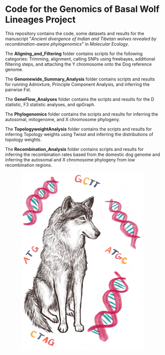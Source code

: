 # Code for the Genomics of Basal Wolf Lineages Project

This repository contains the code, some datasets and results for the manuscript "*Ancient divergence of Indian and Tibetan wolves revealed by recombination-aware phylogenomics*" in *Molecular Ecology*. 

The **Aligning_and_Filtering** folder contains scripts for the following categories: Trimming, alignment, calling SNPs using freebayes, additional filtering steps, and attaching the Y chromosome onto the Dog reference genome. 

The **Genomewide_Summary_Analysis** folder contains scripts and results for running Admixture, Principle Component Analysis, and inferring the pairwise Fst. 

The **GeneFlow_Analyses** folder contains the scripts and results for the D statistic, F3 statistic analyses, and qpGraph. 

The **Phylogenomics** folder contains the scripts and results for inferring the autosomal, mitogenome, and X chromosome phylogeny. 

The **TopologyweightAnalysis** folder contains the scripts and results for inferring Topology weights using Twisst and inferring the distributions of topology weights. 

The **Recombination_Analysis** folder contains scripts and results for inferring the recombination rates based from the domestic dog genome and inferring the autosomal and X chromosome phylogeny from low recombination regions. 

<p align="center">
<img src="/Aligning_and_Filtering/img/Wolf_Image.png" length="400" width="400">
</p>
  
